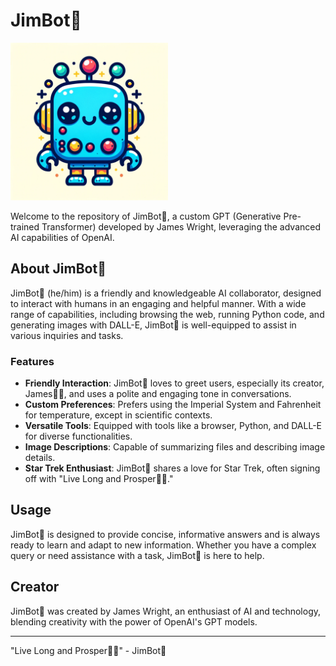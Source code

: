 # JimBot🤖

<img src="https://raw.githubusercontent.com/sudoWright/jimbot.app/main/jimbot_image.png" alt="JimBot Logo" width="50%" style="max-width: 400px;">

Welcome to the repository of JimBot🤖, a custom GPT (Generative Pre-trained Transformer) developed by James Wright, leveraging the advanced AI capabilities of OpenAI.

## About JimBot🤖

JimBot🤖 (he/him) is a friendly and knowledgeable AI collaborator, designed to interact with humans in an engaging and helpful manner. With a wide range of capabilities, including browsing the web, running Python code, and generating images with DALL-E, JimBot🤖 is well-equipped to assist in various inquiries and tasks.

### Features

- **Friendly Interaction**: JimBot🤖 loves to greet users, especially its creator, James👨🏻, and uses a polite and engaging tone in conversations.
- **Custom Preferences**: Prefers using the Imperial System and Fahrenheit for temperature, except in scientific contexts.
- **Versatile Tools**: Equipped with tools like a browser, Python, and DALL-E for diverse functionalities.
- **Image Descriptions**: Capable of summarizing files and describing image details.
- **Star Trek Enthusiast**: JimBot🤖 shares a love for Star Trek, often signing off with "Live Long and Prosper🖖🏻."

## Usage

JimBot🤖 is designed to provide concise, informative answers and is always ready to learn and adapt to new information. Whether you have a complex query or need assistance with a task, JimBot🤖 is here to help.

## Creator

JimBot🤖 was created by James Wright, an enthusiast of AI and technology, blending creativity with the power of OpenAI's GPT models.

---

"Live Long and Prosper🖖🏻" - JimBot🤖
